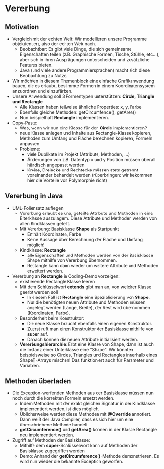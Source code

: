 # Vererbung

## Motivation
* Vergleich mit der echten Welt: Wir modellieren unsere Programme objektientiert, also der echten Welt nach.
  * Beobachtbar: Es gibt viele Dinge, die sich gemeinsame Eigenschaften teilen (z.B. Graphische Formen, Tische, Stühle, etc…), aber sich in ihren Ausprägungen unterscheiden und zusätzliche Features bieten.
  * Java (und viele andere Programmiersprachen) macht sich diese Beobachtung zu Nutze. 
* Wir möchten in diesem Themenblock eine einfache Grafikanwendung bauen, die es erlaubt, bestimmte Formen in einem Koordinatensystem anzuordnen und einzufärben.
* Unsere Anwendung soll 3 Formentypen unterstützen: **Circle, Triangle und Rectangle**
  * Alle Klassen haben teilweise ähnliche Properties: x, y, Farbe
  * Ebenfalls gleiche Methoden: getCircumfence(), getArea()
  * Nun beispielhaft **Rectangle** implementieren.
* Copy-Paste:
  * Was, wenn wir nun eine Klasse für den **Circle** implementieren?
  * neue Klasse anlegen und Inhalte aus Rectangle-Klasse kopieren, Methoden zum Umfang und Fläche berechnen kopieren, Formeln anpassen
  * Probleme:
    * viele Duplikate im Projekt (Attribute, Methoden, ...)
    * Änderungen von z.B. Datentyp x und y Position müssen überall händisch angepasst werden
    * Kreise, Dreiecke und Rechtecke müssen stets getrennt voneinander behandelt werden (rüberbringen: wir bekommen hier die Vorteile von Polymorphie nicht)

## Vererbung in Java
* UML-Foliensatz auflegen
  * Vererbung erlaubt es uns, geteilte Attribute und Methoden in eine Elterklasse auszulagern. Diese Attribute und Methoden werden von allen Kindklassen geteilt. 
  * Mit Vererbung: Basisklasse **Shape** als Startpunkt
    * Enthält Koordinaten, Farbe
    * Keine Aussage über Berechnung der Fläche und Umfang möglich!
  * Kindklasse: **Rectangle**
    * alle Eigenschaften und Methoden werden von der Basisklasse Shape mithilfe von Vererbung übernommen.
    * Rectangle kann dann wieder um weitere Attribute und Methoden erweitert werden.
* Vererbung an **Rectangle** in Coding-Demo vorzeigen:
  * existierende Rectangle Klasse leeren
  * Mit dem Schlüsselwort **extends** gibt man an, von welcher Klasse geerbt werden soll
    * In diesem Fall ist **Rectangle** eine Spezialisierung von **Shape**. 
    * Nur die benötigten neuen Attribute und Methoden müssen angelegt werden (Länge, Breite), der Rest wird übernommen (Koordinaten, Farbe).
  * Besonderheit beim Konstruktor:
    * Die neue Klasse braucht ebenfalls einen eigenen Konstruktor.
    * Zuerst ruft man einen Konstruktor der Basisklasse mithilfe von **super** auf.
    * Danach können die neuen Attribute initialisiert werden.
  * **Vererbungshierarchie**: Erbt eine Klasse von Shape, dann ist auch die Instanz einer Unterklasse eine "Shape". Wir könnten beispielsweise so Circles, Triangles und Rectangles innerhalb eines Shape[]-Arrays mischen! Das funktioniert auch für Parameter und Variablen.

## Methoden überladen
* Die Exception-werfenden Methoden aus der Basisklasse müssen nun noch durch die korrekten Formeln ersetzt werden.
  * Indem Methoden mit der exakt gleichen Signatur in der Kindklasse implementiert werden, ist dies möglich.
  * Üblicherweise werden diese Methoden mit **@Override** annotiert. Dann weiß der Java Compiler, dass es sich hier um eine überschriebene Methode handelt.
  * **getCircumference()** und **getArea()** können in der Klasse Rectangle neu implementiert werden.
* Zugriff auf Methoden der Basisklasse:
  * Mithilfe dem **super**-Schlüsselwort kann auf Methoden der Basisklasse zugegriffen werden
  * Demo: Anhand der **getCircumference()**-Methode demonstrieren. Es wird nun wieder die bekannte Exception geworfen.
